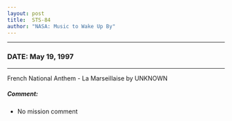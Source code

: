 ```yaml
---
layout: post
title:  STS-84
author: "NASA: Music to Wake Up By"
---
```


----
### DATE: May 19, 1997
----
French National Anthem - La Marseillaise by UNKNOWN

##### Comment:
* No mission comment
